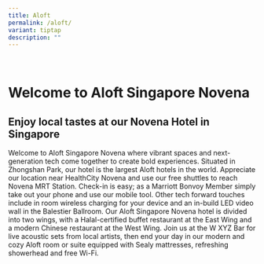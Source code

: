 ```yaml
---
title: Aloft
permalink: /aloft/
variant: tiptap
description: ""
---
```

<h1><br>Welcome to Aloft Singapore Novena</h1>
<h2>Enjoy local tastes at our Novena Hotel in Singapore</h2>
<p></p>
<p>Welcome to Aloft Singapore Novena where vibrant spaces and next-generation
tech come together to create bold experiences. Situated in Zhongshan Park,
our hotel is the largest Aloft hotels in the world. Appreciate our location
near HealthCity Novena and use our free shuttles to reach Novena MRT Station.
Check-in is easy; as a Marriott Bonvoy Member simply take out your phone
and use our mobile tool. Other tech forward touches include in room wireless
charging for your device and an in-build LED video wall in the Balestier
Ballroom. Our Aloft Singapore Novena hotel is divided into two wings, with
a Halal-certified buffet restaurant at the East Wing and a modern Chinese
restaurant at the West Wing. Join us at the W XYZ Bar for live acoustic
sets from local artists, then end your day in our modern and cozy Aloft
room or suite equipped with Sealy mattresses, refreshing showerhead and
free Wi-Fi.</p>
<p></p>